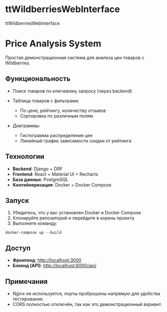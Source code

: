 # ttWildberriesWebInterface
ttWildberriesWebInterface
# Price Analysis System

Простая демонстрационная система для анализа цен товаров с Wildberries.

## Функциональность

* Поиск товаров по ключевому запросу (через backend)
* Таблица товаров с фильтрами:

  * По цене, рейтингу, количеству отзывов
  * Сортировка по различным полям
* Диаграммы:

  * Гистограмма распределения цен
  * Линейный график зависимости скидки от рейтинга

## Технологии

* **Backend**: Django + DRF
* **Frontend**: React + Material UI + Recharts
* **База данных**: PostgreSQL
* **Контейнеризация**: Docker + Docker Compose

## Запуск

1. Убедитесь, что у вас установлен Docker и Docker Compose
2. Клонируйте репозиторий и перейдите в корень проекта
3. Выполните команду:

```
docker-compose up --build
```

## Доступ

* **Фронтенд**: [http://localhost:3000](http://localhost:3000)
* **Бэкенд (API)**: [http://localhost:8000/api/](http://localhost:8000/api/)

## Примечания

* Nginx не используется, порты проброшены напрямую для удобства тестирования.
* CORS полностью отключён, так как это демонстрационный вариант.
